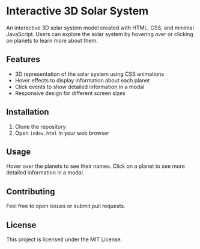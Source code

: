 # Interactive 3D Solar System

An interactive 3D solar system model created with HTML, CSS, and minimal JavaScript. Users can explore the solar system by hovering over or clicking on planets to learn more about them.

## Features
- 3D representation of the solar system using CSS animations
- Hover effects to display information about each planet
- Click events to show detailed information in a modal
- Responsive design for different screen sizes

## Installation
1. Clone the repository
2. Open `index.html` in your web browser

## Usage
Hover over the planets to see their names. Click on a planet to see more detailed information in a modal.

## Contributing
Feel free to open issues or submit pull requests.

## License
This project is licensed under the MIT License.
